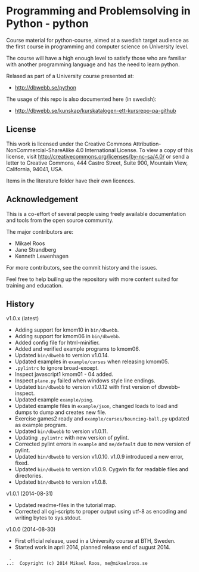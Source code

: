Programming and Problemsolving in Python - python
===================

Course material for python-course, aimed at a swedish target audience as the first course in programming and computer science on University level. 

The course will have a high enough level to satisfy those who are familiar with another programming language and has the need to learn python.

Relased as part of a University course presented at:

* http://dbwebb.se/python

The usage of this repo is also documented here (in swedish):

* http://dbwebb.se/kunskap/kurskatalogen-ett-kursrepo-pa-github



License
-------------------

This work is licensed under the Creative Commons Attribution-NonCommercial-ShareAlike 4.0 International License. To view a copy of this license, visit http://creativecommons.org/licenses/by-nc-sa/4.0/ or send a letter to Creative Commons, 444 Castro Street, Suite 900, Mountain View, California, 94041, USA.

Items in the literature folder have their own licences.



Acknowledgement
-------------------

This is a co-effort of several people using freely available documentation and tools from the open source community. 

The major contributors are:

* Mikael Roos
* Jane Strandberg
* Kenneth Lewenhagen

For more contributors, see the commit history and the issues.

Feel free to help builing up the repository with more content suited for training and education.



History
-------------------

v1.0.x (latest)

* Adding support for kmom10 in `bin/dbwebb`.
* Adding support for kmom06 in `bin/dbwebb`.
* Added config file for html-minifier.
* Added and verified example programs to kmom06.
* Updated `bin/dbwebb` to version v1.0.14. 
* Updated examples in `example/curses` when releasing kmom05.
* `.pylintrc` to ignore broad-except.
* Inspect javascript1 kmom01 - 04 added.
* Inspect `plane.py` failed when windows style line endings.
* Updated `bin/dbwebb` to version v1.0.12 with first version of dbwebb-inspect.
* Updated example `example/ping`.
* Updated example files in `example/json`, changed loads to load and dumps to dump and creates new file.
* Exercise games2 ready and `example/curses/bouncing-ball.py` updated as example program.
* Updated `bin/dbwebb` to version v1.0.11.
* Updating `.pylintrc` with new version of pylint.
* Corrected pylint errors in `example` and `me/default` due to new version of pylint.
* Updated `bin/dbwebb` to version v1.0.10. v1.0.9 introduced a new error, fixed.
* Updated `bin/dbwebb` to version v1.0.9. Cygwin fix for readable files and directories.
* Updated `bin/dbwebb` to version v1.0.8.


v1.0.1 (2014-08-31)

* Updated readme-files in the tutorial map.
* Corrected all cgi-scripts to proper output using utf-8 as encoding and writing bytes to sys.stdout.


v1.0.0 (2014-08-30)

* First official release, used in a University course at BTH, Sweden.
* Started work in april 2014, planned release end of august 2014.



```                                                            
 .                                                             
..:  Copyright (c) 2014 Mikael Roos, me@mikaelroos.se   
```                                                            
